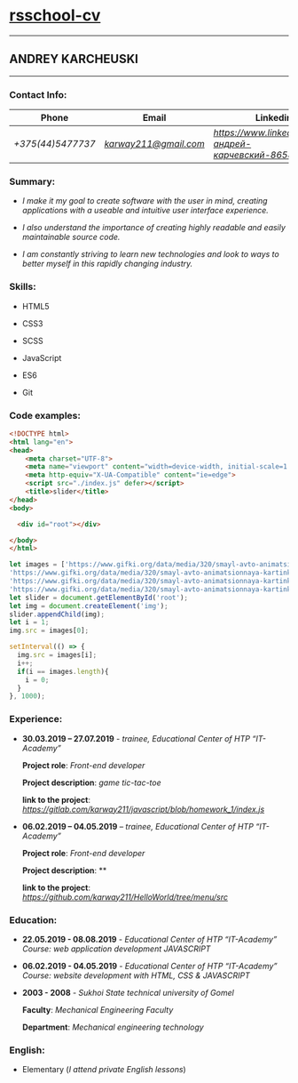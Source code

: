 # [rsschool-cv](url)

---

## ANDREY KARCHEUSKI

---

### **Contact Info:**

  **Phone**| **Email** | **Linkedin** | **skype**
---|---|---|---
*+375(44)5477737* | *karway211@gmail.com* | *<https://www.linkedin.com/in/андрей-карчевский-865898185>* | *live:37250c3478b9f1a1*

### **Summary:**

* *I make it my goal to create software with the user in mind, creating applications with a useable and intuitive user interface experience.*

* *I also understand the importance of creating highly readable and easily maintainable source code.*

* *I am constantly striving to learn new technologies and look to ways to better myself in this rapidly changing industry.*

### **Skills:**

* HTML5

* CSS3

* SCSS

* JavaScript

* ES6

* Git

### **Code examples:**

``` html
<!DOCTYPE html>
<html lang="en">
<head>
    <meta charset="UTF-8">
    <meta name="viewport" content="width=device-width, initial-scale=1.0">
    <meta http-equiv="X-UA-Compatible" content="ie=edge">
    <script src="./index.js" defer></script>
    <title>slider</title>
</head>
<body>

  <div id="root"></div>

</body>
</html>
```

``` javascript
let images = ['https://www.gifki.org/data/media/320/smayl-avto-animatsionnaya-kartinka-0208.gif',
'https://www.gifki.org/data/media/320/smayl-avto-animatsionnaya-kartinka-0210.gif',
'https://www.gifki.org/data/media/320/smayl-avto-animatsionnaya-kartinka-0209.gif',
'https://www.gifki.org/data/media/320/smayl-avto-animatsionnaya-kartinka-0207.gif'];
let slider = document.getElementById('root');
let img = document.createElement('img');
slider.appendChild(img);
let i = 1;
img.src = images[0];

setInterval(() => {
  img.src = images[i];
  i++;
  if(i == images.length){
    i = 0;
  }
}, 1000);
```

### **Experience:**

* __30.03.2019 – 27.07.2019__ - *trainee, Еducational Center of HTP “IT-Academy”*

  **Project role**: *Front-end developer*

  **Project description**: *game tic-tac-toe*

  **link to the project**: *<https://gitlab.com/karway211/javascript/blob/homework_1/index.js>*

* __06.02.2019 – 04.05.2019__ – *trainee, Еducational Center of HTP “IT-Academy”*

  **Project role**: *Front-end developer*

  **Project description**: **

  **link to the project**:  *<https://github.com/karway211/HelloWorld/tree/menu/src>*

### **Education:**

* __22.05.2019 - 08.08.2019__ - *Educational Center of HTP “IT-Academy” Course: web application development JAVASCRIPT*

* __06.02.2019 - 04.05.2019__ - *Educational Center of HTP “IT-Academy” Course: website development with HTML, CSS & JAVASCRIPT*

* __2003 - 2008__ - *Sukhoi State technical university of Gomel*

  **Faculty**: *Mechanical Engineering Faculty*

  **Department**: *Mechanical engineering technology*

### **English:**

* Elementary (*I attend private English lessons*)